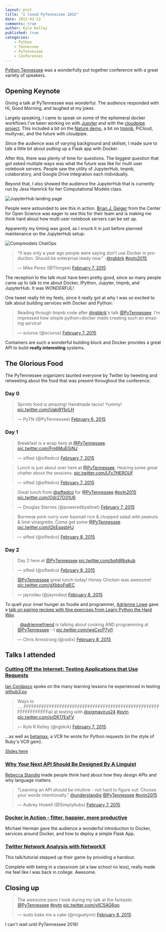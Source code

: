```yaml
---
layout: post
title: "I loved PyTennessee 2015"
date: 2015-02-12
comments: true
author: Kyle Kelley
published: true
categories:
    - Python
    - Tennessee
    - PyTennessee
    - Conferences
---
```


[Python Tennessee](https://www.pytennessee.org/) was a wonderfully put together conference with a great variety of speakers.

<!-- more -->

## Opening Keynote

Giving a talk at PyTennessee was wonderful. The audience responded with Hi, Good Morning, and laughed at my jokes.

Largely speaking, I came to speak on some of the ephemeral docker workflows I've been working on with [Jupyter](https://github.com/jupyter) and with the [cloudpipe project](https://github.com/cloudpipe). This included a bit on the [Nature demo](https://developer.rackspace.com/blog/how-did-we-serve-more-than-20000-ipython-notebooks-for-nature/), a bit on [tmpnb](https://github.com/jupyter/tmpnb), PiCloud, multyvac, and the future with cloudpipe.

Since the audience was of varying background and skillset, I made sure to talk a little bit about putting up a Flask app with Docker.

After this, there was plenty of time for questions. The biggest question that got asked multiple ways was what the future was like for multi user notebook servers. People saw the utility of JupyterHub, tmpnb, colaboratory, and Google Drive integration each individually.

Beyond that, I also showed the audience the JupyterHub that is currently run by Jess Hamrick for her Computational Models class.

![JupyterHub landing page](http://i.imgur.com/9pYwboq.png)

People were astounded to see this in action. [Brian J. Geiger](https://twitter.com/thefoodgeek) from the Center for Open Science was eager to see this for their team and is making me think hard about how multi user notebook servers can be set up.

Apparently my timing was good, as I snuck it in just before planned maintenance on the JupyterHub setup:

![Compmodels ChatOps](http://i.imgur.com/9BxijbL.png)

<blockquote class="twitter-tweet" lang="en"><p>“It was only a year ago people were saying don’t use Docker in production. Should be enterprise ready now.” -<a href="https://twitter.com/rgbkrk">@rgbkrk</a> <a href="https://twitter.com/hashtag/pytn2015?src=hash">#pytn2015</a></p>&mdash; Mike Perez (@Thingee) <a href="https://twitter.com/Thingee/status/564089026312159232">February 7, 2015</a></blockquote>
<script async src="//platform.twitter.com/widgets.js" charset="utf-8"></script>

The reception to the talk must have been pretty good, since so many people came up to talk to me about Docker, IPython, Jupyter, tmpnb, and JupyterHub. It was WONDERFUL!

One tweet really hit my feels, since it really got at why I was *so* excited to talk about building services with Docker and Python:

<blockquote class="twitter-tweet" lang="en"><p>Reading through tmpnb code after <a href="https://twitter.com/rgbkrk">@rgbkrk</a>&#39;s talk <a href="https://twitter.com/PyTennessee">@PyTennessee</a>. I&#39;m impressed how simple python+docker made creating such an amazing service!</p>&mdash; sciurus (@sciurus) <a href="https://twitter.com/sciurus/status/564100686888337411">February 7, 2015</a></blockquote>
<script async src="//platform.twitter.com/widgets.js" charset="utf-8"></script>

Containers are such a wonderful building block and Docker provides a great API to build **really interesting** systems.

## The Glorious Food

The PyTennessee organizers taunted everyone by Twitter by tweeting and retweeting about the food that was present throughout the conference.

### Day 0

<blockquote class="twitter-tweet" lang="en"><p>Sprints food is amazing! Handmade tacos! Yummy! <a href="http://t.co/Uaki9YbrLH">pic.twitter.com/Uaki9YbrLH</a></p>&mdash; PyTN (@PyTennessee) <a href="https://twitter.com/PyTennessee/status/563847755253448705">February 6, 2015</a></blockquote>
<script async src="//platform.twitter.com/widgets.js" charset="utf-8"></script>

### Day 1

<blockquote class="twitter-tweet" lang="en"><p>Breakfast is a wrap here at <a href="https://twitter.com/PyTennessee">@PyTennessee</a>. <a href="http://t.co/Fm6MuEGjNJ">pic.twitter.com/Fm6MuEGjNJ</a></p>&mdash; sifted (@siftedco) <a href="https://twitter.com/siftedco/status/564100088545304576">February 7, 2015</a></blockquote>
<script async src="//platform.twitter.com/widgets.js" charset="utf-8"></script>

<blockquote class="twitter-tweet" lang="en"><p>Lunch is just about over here at <a href="https://twitter.com/PyTennessee">@PyTennessee</a>. Hearing some great chatter about the sessions. <a href="http://t.co/LFc7HEROUf">pic.twitter.com/LFc7HEROUf</a></p>&mdash; sifted (@siftedco) <a href="https://twitter.com/siftedco/status/564134854124523520">February 7, 2015</a></blockquote>
<script async src="//platform.twitter.com/widgets.js" charset="utf-8"></script>

<blockquote class="twitter-tweet" lang="en"><p>Great lunch from <a href="https://twitter.com/siftedco">@siftedco</a> for <a href="https://twitter.com/PyTennessee">@PyTennessee</a> <a href="https://twitter.com/hashtag/pytn2015?src=hash">#pytn2015</a> <a href="http://t.co/Odr27D31U6">pic.twitter.com/Odr27D31U6</a></p>&mdash; Douglas Starnes (@poweredbyaltnet) <a href="https://twitter.com/poweredbyaltnet/status/564129900559613952">February 7, 2015</a></blockquote>
<script async src="//platform.twitter.com/widgets.js" charset="utf-8"></script>

<blockquote class="twitter-tweet" lang="en"><p>Burmese pork curry over basmati rice &amp; chopped salad with peanuts &amp; lime vinaigrette. Come get some <a href="https://twitter.com/PyTennessee">@PyTennessee</a> <a href="http://t.co/I2kEsqsbHJ">pic.twitter.com/I2kEsqsbHJ</a></p>&mdash; sifted (@siftedco) <a href="https://twitter.com/siftedco/status/564214595644973056">February 8, 2015</a></blockquote>
<script async src="//platform.twitter.com/widgets.js" charset="utf-8"></script>

### Day 2

<blockquote class="twitter-tweet" lang="en"><p>Day 2 here at <a href="https://twitter.com/PyTennessee">@PyTennessee</a> <a href="http://t.co/bqfdRbxkub">pic.twitter.com/bqfdRbxkub</a></p>&mdash; sifted (@siftedco) <a href="https://twitter.com/siftedco/status/564429136672722944">February 8, 2015</a></blockquote>
<script async src="//platform.twitter.com/widgets.js" charset="utf-8"></script>

<blockquote class="twitter-tweet" lang="en"><p><a href="https://twitter.com/PyTennessee">@PyTennessee</a> great lunch today! Honey Chicken was awesome! <a href="http://t.co/gXbboFglEC">pic.twitter.com/gXbboFglEC</a></p>&mdash; jayrodau (@jayrodau) <a href="https://twitter.com/jayrodau/status/564494507295916032">February 8, 2015</a></blockquote>
<script async src="//platform.twitter.com/widgets.js" charset="utf-8"></script>

To quell your inner hunger as foodie and programmer, [Adrienne Lowe](https://twitter.com/adriennefriend) gave a [talk on pairing recipes with fine exercises from Learn Python the Hard Way](https://www.pytennessee.org/schedule/presentation/76/).

<blockquote class="twitter-tweet" lang="en"><p>. <a href="https://twitter.com/adriennefriend">@adriennefriend</a> is talking about cooking AND programming at <a href="https://twitter.com/PyTennessee">@PyTennessee</a> :-) <a href="http://t.co/wgCxcP7yl1">pic.twitter.com/wgCxcP7yl1</a></p>&mdash; Chris Armstrong (@radix) <a href="https://twitter.com/radix/status/564514572070309889">February 8, 2015</a></blockquote>
<script async src="//platform.twitter.com/widgets.js" charset="utf-8"></script>

## Talks I attended

### [Cutting Off the Internet: Testing Applications that Use Requests](https://www.pytennessee.org/schedule/presentation/54/)

[Ian Cordasco](https://twitter.com/sigmavirus24) spoke on the many learning lessons he experienced in testing [github3.py](https://github.com/sigmavirus24/github3.py)

<blockquote class="twitter-tweet" lang="en"><p>Ways to .....FFFFFFFFFFFFFFFFFFFFFFFFFFFFFFFFFFFFFFFFFFFFFFFFFFFFFFFFFFFFFFFFFail at testing with <a href="https://twitter.com/sigmavirus24">@sigmavirus24</a> <a href="https://twitter.com/hashtag/pytn?src=hash">#pytn</a> <a href="http://t.co/srDK17EsFV">pic.twitter.com/srDK17EsFV</a></p>&mdash; Kyle R Kelley (@rgbkrk) <a href="https://twitter.com/rgbkrk/status/564154607744856064">February 7, 2015</a></blockquote>
<script async src="//platform.twitter.com/widgets.js" charset="utf-8"></script>

...as well as [betamax](https://github.com/sigmavirus24/betamax), a VCR he wrote for Python requests (in the style of Ruby's VCR gem).

[Slides here](https://speakerdeck.com/sigmavirus24/cutting-off-the-internet-testing-applications-that-use-requests)

### [Why Your Next API Should Be Designed By A Linguist](https://www.pytennessee.org/schedule/presentation/82/)

[Rebecca Standig](https://twitter.com/understandig) made people think hard about how they design APIs and why language matters.

<blockquote class="twitter-tweet" lang="en"><p>&quot;Learning an API should be intuitive - not hard to figure out. Choose your words intentionally.&quot; <a href="https://twitter.com/understandig">@understandig</a> <a href="https://twitter.com/PyTennessee">@PyTennessee</a> <a href="https://twitter.com/hashtag/pytn2015?src=hash">#pytn2015</a></p>&mdash; Aubrey Howell (@SimplyAubs) <a href="https://twitter.com/SimplyAubs/status/564185914860371969">February 7, 2015</a></blockquote>
<script async src="//platform.twitter.com/widgets.js" charset="utf-8"></script>

### [Docker in Action - fitter, happier, more productive](https://www.pytennessee.org/schedule/presentation/51/)

Michael Herman gave the audience a wonderful introduction to Docker, services around Docker, and how to deploy a simple Flask App.

### [Twitter Network Analysis with NetworkX](https://www.pytennessee.org/schedule/presentation/52/)

This talk/tutorial stepped up their game by providing a handout.

Complete with being in a classroom (at a law school no less), really made me feel like I was back in college. Awesome.

## Closing up

<blockquote class="twitter-tweet" lang="en"><p>The awesome pano I took during my talk at the fantastic <a href="https://twitter.com/PyTennessee">@PyTennessee</a> <a href="https://twitter.com/hashtag/pytn?src=hash">#pytn</a> <a href="http://t.co/vllC5AG6go">pic.twitter.com/vllC5AG6go</a></p>&mdash; sudo bake me a cake (@roguelynn) <a href="https://twitter.com/roguelynn/status/564567652442861568">February 8, 2015</a></blockquote>
<script async src="//platform.twitter.com/widgets.js" charset="utf-8"></script>

I can't wait until PyTennessee 2016!
